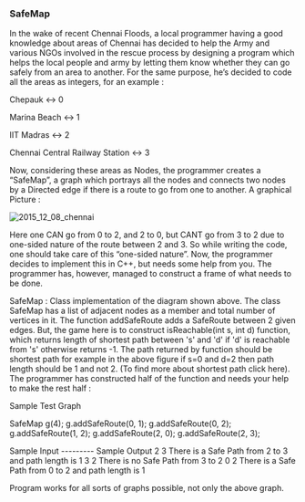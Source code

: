 
### SafeMap

In the wake of recent Chennai Floods, a local programmer having a good knowledge about areas of Chennai has decided to help the Army and various NGOs involved in the rescue process by designing a program which helps the local people and army by letting them know whether they can go safely from an area to another. For the same purpose, he’s decided to code all the areas as integers, for an example :

Chepauk <-> 0

Marina Beach <-> 1

IIT Madras <-> 2

Chennai Central Railway Station <-> 3

Now, considering these areas as Nodes, the programmer creates a “SafeMap”, a graph which portrays all the nodes and connects two nodes by a Directed edge if there is a route to go from one to another. A graphical Picture :

![2015_12_08_chennai](https://user-images.githubusercontent.com/60145175/116822697-e7141400-ab9d-11eb-9673-e35c2072f82e.png)

Here one CAN go from 0 to 2, and 2 to 0, but CANT go from 3 to 2 due to one-sided nature of the  route between 2 and 3. So while writing the code, one should take care of this “one-sided nature”. Now, the programmer decides to implement this in C++, but needs some help from you. The programmer has, however, managed to construct a frame of what needs to be done.

SafeMap :  Class implementation of the diagram shown above. The class SafeMap has a list of adjacent nodes as a member and total number of vertices in it. The function addSafeRoute adds a SafeRoute between 2 given edges. But, the game here is to construct isReachable(int s, int d) function, which returns length of shortest path between 's' and 'd' if  'd' is reachable from 's' otherwise returns -1. The path returned by function should be shortest path for example in the above figure if s=0 and d=2 then path length should be 1 and not 2. (To find more about shortest path click here). The programmer has constructed half of the function and needs your help to make the rest half :

Sample Test Graph

  SafeMap g(4);
  g.addSafeRoute(0, 1);
  g.addSafeRoute(0, 2);
  g.addSafeRoute(1, 2);
  g.addSafeRoute(2, 0);
  g.addSafeRoute(2, 3);


Sample Input    ---------       Sample Output
2 3                                         There is a Safe Path from 2 to 3 and path length is 1
3 2                                         There is no Safe Path from 3 to 2
0 2                                         There is a Safe Path from 0 to 2 and path length is 1

Program works for all sorts of graphs possible, not only the above graph.

